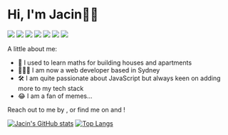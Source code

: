 # Hi, I'm Jacin👋🏻

![](https://img.shields.io/badge/-JavaScript-F7DF1E?logo=JavaScript&logoColor=black&style=flat)
![](https://img.shields.io/badge/-ReactJS-61DAFB?logo=react&logoColor=black&style=flat)
![](https://img.shields.io/badge/-NodeJS-339933?logo=Node.js&logoColor=white&style=flat)
![](https://img.shields.io/badge/-MongoDB-47A248?logo=Node.js&logoColor=white&style=flat)
![](https://img.shields.io/badge/-Ruby-CC342D?logo=Ruby&logoColor=white&style=flat)
![](https://img.shields.io/badge/-Ruby on Rails-CC342D?logo=Ruby-on-Rails =white =flat)
![](https://img.shields.io/badge/-Git-F05032?logo=Git&logoColor=white&style=flat)

A little about me:

- 🧮 I used to learn maths for building houses and apartments
- 👨🏻‍💻 I am now a web developer based in Sydney
- 🛠 I am quite passionate about JavaScript but always keen on adding more to my tech stack
- 😂 I am a fan of memes...

Reach out to me by [<i class="fas fa-envelope"></i>](mailto:jacinjiyan@gmail.com), or find me on [<i class="fab fa-twitter"></i>](https://twitter.com/jacinjiyan) and [<i class="fab fa-linkedin"></i>](https://www.linkedin.com/in/jacin-ji-yan) !

[![Jacin's GitHub stats](https://github-readme-stats.vercel.app/api?username=jacinyan&theme=algolia&show_icons=true)](https://github.com/jacinyan/github-readme-stats)
[![Top Langs](https://github-readme-stats.vercel.app/api/top-langs/?username=jacinyan&layout=compact&theme=algolia)](https://github.com/jacinyan/github-readme-stats)

<head> 
    <script defer src="https://use.fontawesome.com/releases/v5.0.13/js/all.js"></script> 
    <script defer src="https://use.fontawesome.com/releases/v5.0.13/js/v4-shims.js"></script> 
</head> 
<link rel="stylesheet" href="https://use.fontawesome.com/releases/v5.0.13/css/all.css">
